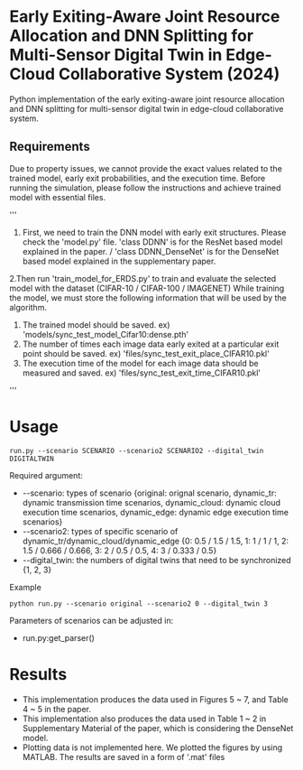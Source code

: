 # Early Exiting-Aware Joint Resource Allocation and DNN  Splitting for Multi-Sensor Digital Twin in Edge-Cloud  Collaborative System (2024)
Python implementation of the early exiting-aware joint resource allocation and DNN splitting for multi-sensor digital twin in edge-cloud collaborative system.

## Requirements
Due to property issues, we cannot provide the exact values related to the trained model, early exit probabilities, and the execution time. 
Before running the simulation, please follow the instructions and achieve trained model with essential files.

'''

1. First, we need to train the DNN model with early exit structures. Please check the 'model.py' file. 
   'class DDNN' is for the ResNet based model explained in the paper. / 'class DDNN_DenseNet' is for the DenseNet based model explained in the supplementary paper.

2.Then run 'train_model_for_ERDS.py' to train and evaluate the selected model with the dataset (CIFAR-10 / CIFAR-100 / IMAGENET)
  While training the model, we must store the following information that will be used by the algorithm.
  1) The trained model should be saved. ex) 'models/sync_test_model_Cifar10:dense.pth'
  2) The number of times each image data early exited at a particular exit point should be saved. ex) 'files/sync_test_exit_place_CIFAR10.pkl'
  3) The execution time of the model for each image data should be measured and saved. ex) 'files/sync_test_exit_time_CIFAR10.pkl'

'''


# Usage
```
run.py --scenario SCENARIO --scenario2 SCENARIO2 --digital_twin DIGITALTWIN
```
Required argument:
*  --scenario: types of scenario {original: orignal scenario, dynamic_tr: dynamic transmission time scenarios, dynamic_cloud: dynamic cloud execution time scenarios, dynamic_edge: dynamic edge execution time scenarios}
*  --scenario2: types of specific scenario of dynamic_tr/dynamic_cloud/dynamic_edge  {0: 0.5 / 1.5 / 1.5, 1: 1 / 1 / 1, 2: 1.5 / 0.666 / 0.666, 3: 2 / 0.5 / 0.5, 4: 3 / 0.333 / 0.5}
*  --digital_twin: the numbers of digital twins that need to be synchronized {1, 2, 3}

Example 
```
python run.py --scenario original --scenario2 0 --digital_twin 3
```
Parameters of scenarios can be adjusted in: 
* run.py:get_parser()



# Results
- This implementation produces the data used in Figures 5 ~ 7, and Table 4 ~ 5 in the paper.
- This implementation also produces the data used in Table 1 ~ 2 in Supplementary Material of the paper, which is considering the DenseNet model.
- Plotting data is not implemented here. We plotted the figures by using MATLAB. The results are saved in a form of '.mat' files


